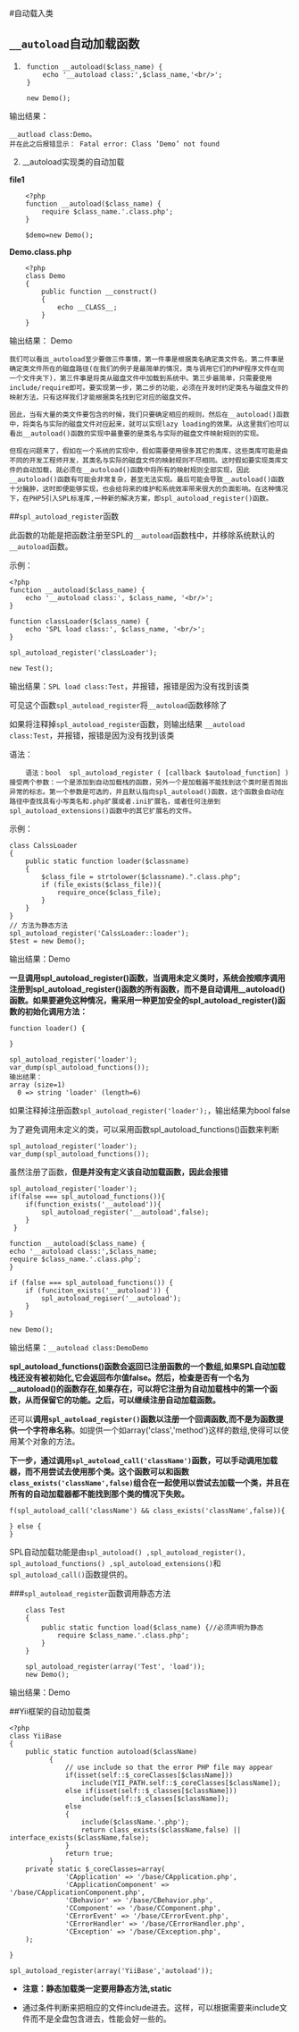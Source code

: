 #自动载入类

## `__autoload`自动加载函数

1. 
		function __autoload($class_name) {
			echo '__autoload class:',$class_name,'<br/>';
		}
		
		new Demo();
输出结果：

	__autload class:Demo。
	并在此之后报错显示： Fatal error: Class ‘Demo’ not found

2. __autoload实现类的自动加载

**file1**

		<?php
		function __autoload($class_name) {
			require $class_name.'.class.php';
		}
		
		$demo=new Demo();   

**Demo.class.php**
	
		<?php
		class Demo
		{
			public function __construct()
			{
				echo __CLASS__;
			}
		}

输出结果： Demo

    我们可以看出_autoload至少要做三件事情，第一件事是根据类名确定类文件名，第二件事是确定类文件所在的磁盘路径(在我们的例子是最简单的情况，类与调用它们的PHP程序文件在同一个文件夹下)，第三件事是将类从磁盘文件中加载到系统中。第三步最简单，只需要使用include/require即可。要实现第一步，第二步的功能，必须在开发时约定类名与磁盘文件的映射方法，只有这样我们才能根据类名找到它对应的磁盘文件。 
    
    因此，当有大量的类文件要包含的时候，我们只要确定相应的规则，然后在__autoload()函数中，将类名与实际的磁盘文件对应起来，就可以实现lazy loading的效果。从这里我们也可以看出__autoload()函数的实现中最重要的是类名与实际的磁盘文件映射规则的实现。 
    
    但现在问题来了，假如在一个系统的实现中，假如需要使用很多其它的类库，这些类库可能是由不同的开发工程师开发，其类名与实际的磁盘文件的映射规则不尽相同。这时假如要实现类库文件的自动加载，就必须在__autoload()函数中将所有的映射规则全部实现，因此__autoload()函数有可能会非常复杂，甚至无法实现。最后可能会导致__autoload()函数十分臃肿，这时即便能够实现，也会给将来的维护和系统效率带来很大的负面影响。在这种情况下，在PHP5引入SPL标准库,一种新的解决方案，即spl_autoload_register()函数。

##`spl_autoload_register`函数

此函数的功能是把函数注册至SPL的`__autoload`函数栈中，并移除系统默认的`__autoload`函数。


示例：

	<?php
	function __autoload($class_name) {
		echo '__autoload class:', $class_name, '<br/>';
	}
	
	function classLoader($class_name) {
		echo 'SPL load class:', $class_name, '<br/>';
	}
	
	spl_autoload_register('classLoader');
	
	new Test();

输出结果：`SPL load class:Test`，并报错，报错是因为没有找到该类

可见这个函数`spl_autoload_register`将`__autoload`函数移除了

如果将注释掉`spl_autoload_register`函数，则输出结果
`__autoload class:Test`，并报错，报错是因为没有找到该类

语法：

		语法：bool  spl_autoload_register ( [callback $autoload_function] )    接受两个参数：一个是添加到自动加载栈的函数，另外一个是加载器不能找到这个类时是否抛出异常的标志。第一个参数是可选的，并且默认指向spl_autoload()函数，这个函数会自动在路径中查找具有小写类名和.php扩展或者.ini扩展名，或者任何注册到spl_autoload_extensions()函数中的其它扩展名的文件。

示例：

	class CalssLoader     
	{     
	    public static function loader($classname)     
	    {     
	        $class_file = strtolower($classname).".class.php";     
	        if (file_exists($class_file)){     
	            require_once($class_file);     
	        }     
	    }     
	}      
	// 方法为静态方法     
	spl_autoload_register('CalssLoader::loader');      
	$test = new Demo(); 

输出结果：Demo

**一旦调用spl_autoload_register()函数，当调用未定义类时，系统会按顺序调用注册到spl_autoload_register()函数的所有函数，而不是自动调用__autoload()函数。如果要避免这种情况，需采用一种更加安全的spl_autoload_register()函数的初始化调用方法：**

	function loader() {

	}    
	    
	spl_autoload_register('loader');      
	var_dump(spl_autoload_functions());
	输出结果：
	array (size=1)
  	  0 => string 'loader' (length=6)

如果注释掉注册函数`spl_autoload_register('loader');`，输出结果为bool false

为了避免调用未定义的类，可以采用函数spl_autoload_functions()函数来判断

	spl_autoload_register('loader');      
	var_dump(spl_autoload_functions());

虽然注册了函数，**但是并没有定义该自动加载函数，因此会报错**

	spl_autoload_register('loader');      
	if(false === spl_autoload_functions()){      
	    if(function_exists('__autoload')){      
	        spl_autoload_register('__autoload',false);      
	    }      
	 }

	function __autoload($class_name) {
	echo '__autoload class:',$class_name;
	require $class_name.'.class.php';
	} 
	
	if (false === spl_autoload_functions()) {
		if (funciton_exists('__autoload')) {
			spl_autoload_regiser('__autoload');
		}
	}
	
	new Demo();

输出结果：`__autoload class:DemoDemo`

**spl_autoload_functions()函数会返回已注册函数的一个数组,如果SPL自动加载栈还没有被初始化,它会返回布尔值false。然后，检查是否有一个名为__autoload()的函数存在,如果存在，可以将它注册为自动加载栈中的第一个函数，从而保留它的功能。之后，可以继续注册自动加载函数。**

还可以**调用`spl_autoload_register()`函数以注册一个回调函数,而不是为函数提供一个字符串名称**。如提供一个如array('class','method')这样的数组,使得可以使用某个对象的方法。



**下一步，通过调用`spl_autoload_call('className')`函数，可以手动调用加载器，而不用尝试去使用那个类。这个函数可以和函数`class_exists('className',false)`组合在一起使用以尝试去加载一个类，并且在所有的自动加载器都不能找到那个类的情况下失败。**

	f(spl_autoload_call('className') && class_exists('className',false)){      
    
    } else {      
    }  

SPL自动加载功能是由`spl_autoload() ,spl_autoload_register(), spl_autoload_functions() ,spl_autoload_extensions()`和`spl_autoload_call()`函数提供的。

###`spl_autoload_register`函数调用静态方法

		class Test
		{
			public static function load($class_name) {//必须声明为静态
				require $class_name.'.class.php';
			}
		}
		
		spl_autoload_register(array('Test', 'load'));
		new Demo();

输出结果：Demo

##Yii框架的自动加载类

	<?php
	class YiiBase
	{
		public static function autoload($className)
		      {
		          // use include so that the error PHP file may appear
		          if(isset(self::$_coreClasses[$className]))
		              include(YII_PATH.self::$_coreClasses[$className]);
		          else if(isset(self::$_classes[$className]))
		              include(self::$_classes[$className]);
		          else
		          {
		              include($className.'.php');
		              return class_exists($className,false) || interface_exists($className,false);
		          }
		          return true;
		      }
		private static $_coreClasses=array(
		          'CApplication' => '/base/CApplication.php',
		          'CApplicationComponent' => '/base/CApplicationComponent.php',
		          'CBehavior' => '/base/CBehavior.php',
		          'CComponent' => '/base/CComponent.php',
		          'CErrorEvent' => '/base/CErrorEvent.php',
		          'CErrorHandler' => '/base/CErrorHandler.php',
		          'CException' => '/base/CException.php',
		);
	 
	}
	 
	spl_autoload_register(array('YiiBase','autoload'));

- **注意：静态加载类一定要用静态方法,static**

- 通过条件判断来把相应的文件include进去。这样，可以根据需要来include文件而不是全盘包含进去，性能会好一些的。


